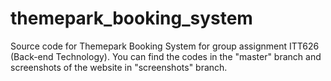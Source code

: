 # themepark_booking_system

Source code for Themepark Booking System for group assignment ITT626 (Back-end Technology).
You can find the codes in the "master" branch and screenshots of the website in "screenshots" branch.
